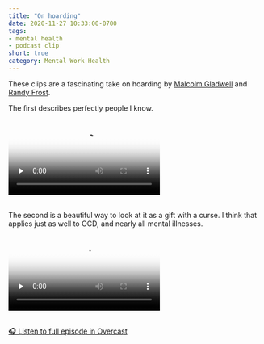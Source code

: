 ```yaml
---
title: "On hoarding"
date: 2020-11-27 10:33:00-0700
tags:
- mental health
- podcast clip
short: true
category: Mental Work Health
---
```


These clips are a fascinating take on hoarding by [Malcolm Gladwell](http://gladwell.com) and [Randy Frost](https://www.smith.edu/academics/faculty/randy-frost).

The first describes perfectly people I know.

<div class="embed-responsive embed-responsive-1by1">
    <video class="embed-responsive-item" src="https://media.bennorris.com/images/bennorris/uploads/2020/47c572a12c.mov" controls="controls" playsinline="playsinline" poster="https://media.bennorris.com/images/bennorris/uploads/2020/74fe2ac94d.png" preload="none"></video>
</div>

<br/>

The second is a beautiful way to look at it as a gift with a curse. I think that applies just as well to OCD, and nearly all mental illnesses.

<div class="embed-responsive embed-responsive-1by1">
    <video class="embed-responsive-item" controls="controls" playsinline="playsinline" src="https://media.bennorris.com/images/bennorris/uploads/2020/6eeb8028f2.mov" poster="https://media.bennorris.com/images/bennorris/uploads/2020/5e202147b8.png" preload="none"></video>
</div>

<br/>

[🎧 Listen to full episode in Overcast](https://overcast.fm/+NG9IGAWU4)
